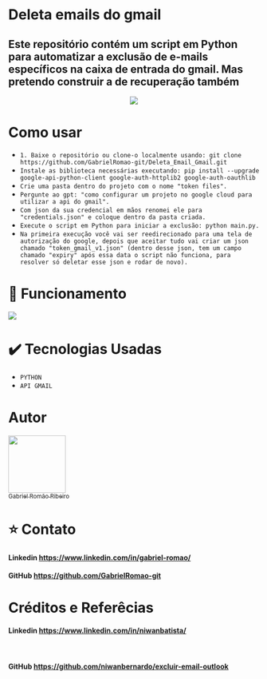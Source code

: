 <h1 alingn="center">Deleta emails do gmail</h1>
 
<h2>Este repositório contém um script em Python para automatizar a exclusão de e-mails específicos na caixa de entrada do gmail.
Mas pretendo construir a de recuperação também
</h2>

<p align="center">
<img src="http://img.shields.io/static/v1?label=STATUS&message=EM-CONSTRUCAO&color=yellow&style=for-the-badge"/>
</p>

# Como usar
<ul>
 <li><code>1. Baixe o repositório ou clone-o localmente usando: git clone https://github.com/GabrielRomao-git/Deleta_Email_Gmail.git</code></li>
 <li><code>Instale as biblioteca necessárias executando: pip install --upgrade google-api-python-client google-auth-httplib2 google-auth-oauthlib</code></li>
 <li><code>Crie uma pasta dentro do projeto com o nome "token files".</code></li>
 <li><code>Pergunte ao gpt: "como configurar um projeto no google cloud para utilizar a api do gmail".</code></li>
 <li><code>Com json da sua credencial em mãos renomei ele para "credentials.json" e coloque dentro da pasta criada.</code></li>
 <li><code>Execute o script em Python para iniciar a exclusão: python main.py.</code></li>
 <li><code>Na primeira execução você vai ser reedirecionado para uma tela de autorização do google, depois que aceitar tudo vai criar um json chamado "token_gmail_v1.json" (dentro desse json, tem um campo chamado "expiry" após essa data o script não funciona, para resolver só deletar esse json e rodar de novo).</code></li>
</ul>


# :hammer: Funcionamento
<img src="https://github.com/user-attachments/assets/22d8790c-b24c-4767-93c6-bd594dcc3ae5">


# :heavy_check_mark: Tecnologias Usadas
<ul>
<li><code>PYTHON</code></li>
 <li><code>API GMAIL</code></li>
</ul>


# Autor

 [<img src="https://avatars.githubusercontent.com/u/110436354?v=4" width=115><br><sub>Gabriel Romão Ribeiro</sub>](https://github.com/GabrielRomao-git)
 
 # :star: Contato
 
 <a><h4>Linkedin https://www.linkedin.com/in/gabriel-romao/</h4></a>
 <a><h4>GitHub https://github.com/GabrielRomao-git</h4></a>

 # Créditos e Referêcias
 
 <a><h4>Linkedin https://www.linkedin.com/in/niwanbatista/</h4></a>  
 <a><h4>GitHub https://github.com/niwanbernardo/excluir-email-outlook</h4></a>
